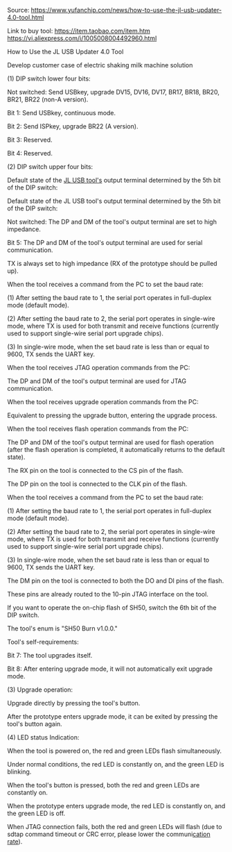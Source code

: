 Source:
https://www.yufanchip.com/news/how-to-use-the-jl-usb-updater-4.0-tool.html

Link to buy tool:
https://item.taobao.com/item.htm
https://vi.aliexpress.com/i/1005008004492960.html

How to Use the JL USB Updater 4.0 Tool

Develop customer case of electric shaking milk machine solution

(1) DIP switch lower four bits:

Not switched: Send USBkey, upgrade DV15, DV16, DV17, BR17, BR18, BR20, BR21, BR22 (non-A version).

Bit 1: Send USBkey, continuous mode.

Bit 2: Send ISPkey, upgrade BR22 (A version).

Bit 3: Reserved.

Bit 4: Reserved.

(2) DIP switch upper four bits:

Default state of the [JL USB tool's](https://www.yufanchip.com/products#jc) output terminal determined by the 5th bit of the DIP switch:

Default state of the JL USB tool's output terminal determined by the 5th bit of the DIP switch:

Not switched: The DP and DM of the tool's output terminal are set to high impedance.

Bit 5: The DP and DM of the tool's output terminal are used for serial communication.

TX is always set to high impedance (RX of the prototype should be pulled up).

When the tool receives a command from the PC to set the baud rate:

(1) After setting the baud rate to 1, the serial port operates in full-duplex mode (default mode).

(2) After setting the baud rate to 2, the serial port operates in single-wire mode, where TX is used for both transmit and receive functions (currently used to support single-wire serial port upgrade chips).

(3) In single-wire mode, when the set baud rate is less than or equal to 9600, TX sends the UART key.

When the tool receives JTAG operation commands from the PC:

The DP and DM of the tool's output terminal are used for JTAG communication.

When the tool receives upgrade operation commands from the PC:

Equivalent to pressing the upgrade button, entering the upgrade process.

When the tool receives flash operation commands from the PC:

The DP and DM of the tool's output terminal are used for flash operation (after the flash operation is completed, it automatically returns to the default state).

The RX pin on the tool is connected to the CS pin of the flash.

The DP pin on the tool is connected to the CLK pin of the flash.

When the tool receives a command from the PC to set the baud rate:

(1) After setting the baud rate to 1, the serial port operates in full-duplex mode (default mode).

(2) After setting the baud rate to 2, the serial port operates in single-wire mode, where TX is used for both transmit and receive functions (currently used to support single-wire serial port upgrade chips).

(3) In single-wire mode, when the set baud rate is less than or equal to 9600, TX sends the UART key.

The DM pin on the tool is connected to both the DO and DI pins of the flash.

These pins are already routed to the 10-pin JTAG interface on the tool.

If you want to operate the on-chip flash of SH50, switch the 6th bit of the DIP switch.

The tool's enum is "SH50 Burn v1.0.0."

Tool's self-requirements:

Bit 7: The tool upgrades itself.

Bit 8: After entering upgrade mode, it will not automatically exit upgrade mode.

(3) Upgrade operation:

Upgrade directly by pressing the tool's button.

After the prototype enters upgrade mode, it can be exited by pressing the tool's button again.

(4) LED status Indication:

When the tool is powered on, the red and green LEDs flash simultaneously.

Under normal conditions, the red LED is constantly on, and the green LED is blinking.

When the tool's button is pressed, both the red and green LEDs are constantly on.

When the prototype enters upgrade mode, the red LED is constantly on, and the green LED is off.

When JTAG connection fails, both the red and green LEDs will flash (due to sdtap command timeout or CRC error, please lower the communi[cation rate](https://www.yufanchip.com/products#jc)).
